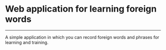 # Web application for learning foreign words
___
A simple application in which you can record foreign words and phrases for learning and training.